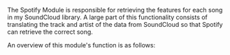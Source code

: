 The Spotify Module is responsible for retrieving the features for each song in my SoundCloud library. A large part of this functionality consists of translating the track and artist of the data from SoundCloud so that Spotify can retrieve the correct song. 

An overview of this module's function is as follows:
